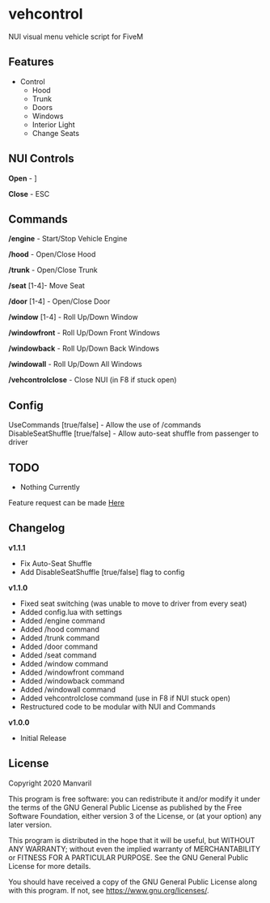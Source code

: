 # vehcontrol

NUI visual menu vehicle script for FiveM

## Features

* Control
    - Hood
    - Trunk
    - Doors
    - Windows
    - Interior Light
    - Change Seats

## NUI Controls

**Open** - ]

**Close** - ESC

## Commands

**/engine** - Start/Stop Vehicle Engine

**/hood** - Open/Close Hood

**/trunk** - Open/Close Trunk

**/seat** [1-4]- Move Seat

**/door** [1-4] - Open/Close Door

**/window** [1-4] - Roll Up/Down Window

**/windowfront** - Roll Up/Down Front Windows

**/windowback** - Roll Up/Down Back Windows

**/windowall** - Roll Up/Down All Windows

**/vehcontrolclose** - Close NUI (in F8 if stuck open)

## Config
UseCommands [true/false] - Allow the use of /commands
DisableSeatShuffle [true/false] - Allow auto-seat shuffle from passenger to driver

## TODO

- Nothing Currently

Feature request can be made [Here](https://github.com/Manvaril/vehcontrol/issues/new/choose)

## Changelog

**v1.1.1**
- Fix Auto-Seat Shuffle
- Add DisableSeatShuffle [true/false] flag to config

**v1.1.0**
- Fixed seat switching (was unable to move to driver from every seat)
- Added config.lua with settings
- Added /engine command
- Added /hood command
- Added /trunk command
- Added /door command
- Added /seat command
- Added /window command
- Added /windowfront command
- Added /windowback command
- Added /windowall command
- Added vehcontrolclose command (use in F8 if NUI stuck open)
- Restructured code to be modular with NUI and Commands

**v1.0.0**
- Initial Release

## License

Copyright 2020 Manvaril

This program is free software: you can redistribute it and/or modify
it under the terms of the GNU General Public License as published by
the Free Software Foundation, either version 3 of the License, or
(at your option) any later version.

This program is distributed in the hope that it will be useful,
but WITHOUT ANY WARRANTY; without even the implied warranty of
MERCHANTABILITY or FITNESS FOR A PARTICULAR PURPOSE.  See the
GNU General Public License for more details.

You should have received a copy of the GNU General Public License
along with this program.  If not, see <https://www.gnu.org/licenses/>.
